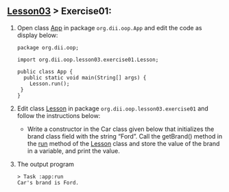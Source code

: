 ## [Lesson03](index.md) > Exercise01:

1. Open class [App](../../app/src/main/java/org/dii/oop/App.java) in package `org.dii.oop.App` and edit the code as display below: 
   ```
   package org.dii.oop;

   import org.dii.oop.lesson03.exercise01.Lesson;

   public class App {
     public static void main(String[] args) {
       Lesson.run();
    }
   }
   ```

2. Edit class [Lesson](../../app/src/main/java/org/dii/oop/lesson03/exercise01/Lesson.java) in package `org.dii.oop.lesson03.exercise01` and follow the instructions below:
   - Write a constructor in the Car class given below that initializes the brand class field with the string “Ford”.
     Call the getBrand() method in the [run](../../app/src/main/java/org/dii/oop/lesson03/exercise01/Lesson.java) method of the [Lesson](../../app/src/main/java/org/dii/oop/lesson03/exercise01/Lesson.java) class  and store the value of the brand in a variable, and print the value.

3. The output program
   ```
   > Task :app:run
   Car's brand is Ford.
   ```
